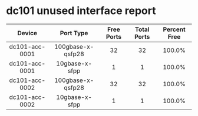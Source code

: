 # dc101 unused interface report

 | Device | Port Type | Free Ports | Total Ports | Percent Free |
|:---:|:---:|:---:|:---:|:---:|
 | dc101-acc-0001 | 100gbase-x-qsfp28 | 32 | 32 | 100.0% |
 | dc101-acc-0001 | 10gbase-x-sfpp | 1 | 1 | 100.0% |
 | dc101-acc-0002 | 100gbase-x-qsfp28 | 32 | 32 | 100.0% |
 | dc101-acc-0002 | 10gbase-x-sfpp | 1 | 1 | 100.0% |